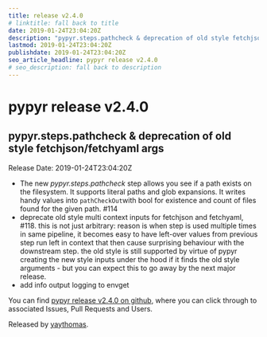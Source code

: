 ```yaml
---
title: release v2.4.0
# linktitle: fall back to title
date: 2019-01-24T23:04:20Z
description: "pypyr.steps.pathcheck & deprecation of old style fetchjson/fetchyaml args"
lastmod: 2019-01-24T23:04:20Z
publishdate: 2019-01-24T23:04:20Z
seo_article_headline: pypyr release v2.4.0
# seo_description: fall back to description
---
```

# pypyr release v2.4.0
## pypyr.steps.pathcheck & deprecation of old style fetchjson/fetchyaml args
Release Date: 2019-01-24T23:04:20Z

- The new _pypyr.steps.pathcheck_ step allows you see if a path exists on the filesystem. It supports literal paths and glob expansions. It writes handy values into `pathCheckOut`with bool for existence and count of files found for the given path. #114 
- deprecate old style multi context inputs for fetchjson and fetchyaml, #118. this is not just arbitrary: reason is when step is used multiple times in same pipeline, it becomes easy to have left-over values from previous step run left in context that then cause surprising behaviour with the downstream step. the old style is still supported by virtue of pypyr creating the new style inputs under the hood if it finds the old style arguments - but you can expect this to go away by the next major release.
- add info output logging to envget

You can find [pypyr release v2.4.0 on github](https://github.com/pypyr/pypyr/releases/tag/v2.4.0), where you can 
click through to associated Issues, Pull Requests and Users.

Released by [yaythomas](https://github.com/yaythomas).

